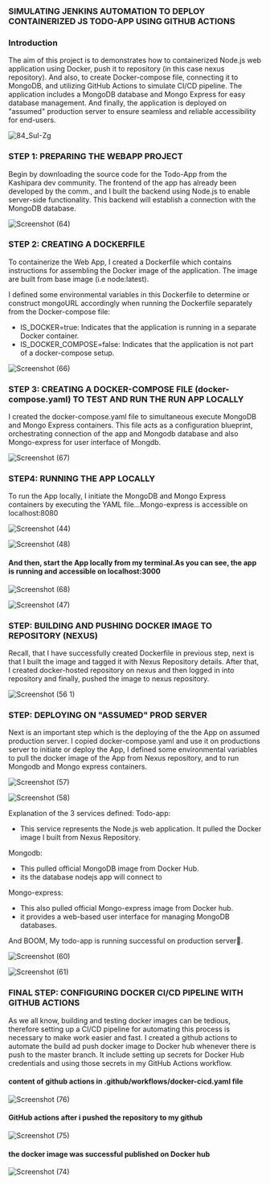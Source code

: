 ### SIMULATING JENKINS AUTOMATION TO DEPLOY CONTAINERIZED JS TODO-APP USING GITHUB ACTIONS

### Introduction
The aim of this project is to demonstrates how to containerized Node.js web application using Docker, push it to repository (in this case nexus repository). And also, to create Docker-compose file, connecting it to MongoDB, and utilizing GitHub Actions to simulate CI/CD pipeline. The application includes a MongoDB database and Mongo Express for easy database management. 
And finally, the application is deployed on "assumed" production server to ensure seamless and reliable accessibility for end-users.

![84_SuI-Zg](https://github.com/Amosa7/todo-app-cicd-github-actions/assets/136304747/0bb1ae1c-6be8-4cc1-8a28-008da86859a2)

### STEP 1: PREPARING THE WEBAPP PROJECT
Begin by downloading the source code for the Todo-App from the Kashipara dev community. The frontend of the app has already been developed by the comm., and I built the backend using Node.js to enable server-side functionality. This backend will establish a connection with the MongoDB database.

![Screenshot (64)](https://github.com/Amosa7/todo-app-cicd-github-actions/assets/136304747/a1a404fc-4ae1-4bb5-86d3-c0a028458a6f)

### STEP 2: CREATING A DOCKERFILE
To containerize the Web App, I created a Dockerfile which  contains instructions for assembling the Docker image of the application. The image are built from base image (i.e node:latest).

I defined some environmental variables in this Dockerfile to determine or construct mongoURL accordingly when running the Dockerfile separately from the Docker-compose file:

- IS_DOCKER=true: Indicates that the application is running in a separate Docker container.
- IS_DOCKER_COMPOSE=false: Indicates that the application is not part of a docker-compose setup.

![Screenshot (66)](https://github.com/Amosa7/todo-app-cicd-github-actions/assets/136304747/d4d82c2f-4614-45b7-90fc-8dfbc7599a8b)

### STEP 3: CREATING A DOCKER-COMPOSE FILE (docker-compose.yaml) TO TEST AND RUN THE RUN APP LOCALLY
I created the docker-compose.yaml file to simultaneous execute MongoDB and Mongo Express containers. This file acts as a configuration blueprint, orchestrating connection of the app and Mongodb database and also Mongo-express for user interface of Mongdb.

![Screenshot (67)](https://github.com/Amosa7/todo-app-cicd-github-actions/assets/136304747/862cc4cd-900f-4e01-8f5f-78fd730971ab)

### STEP4: RUNNING THE APP LOCALLY
To run the App locally, I initiate the MongoDB and Mongo Express containers by executing the YAML file...Mongo-express is accessible on localhost:8080

![Screenshot (44)](https://github.com/Amosa7/todo-app-cicd-github-actions/assets/136304747/f428c71c-624c-4c50-b3b5-6cfbdafefbd1)

![Screenshot (48)](https://github.com/Amosa7/todo-app-cicd-github-actions/assets/136304747/95cfd7ae-8125-416b-a186-837ce962c6b4)

#### And then, start the App locally from my terminal.As you can see, the app is running and accessible on localhost:3000

![Screenshot (68)](https://github.com/Amosa7/todo-app-cicd-github-actions/assets/136304747/c62cab11-a989-405b-8908-0a8fef29294b)

![Screenshot (47)](https://github.com/Amosa7/todo-app-cicd-github-actions/assets/136304747/1bdac846-39f0-4078-9e98-f7d18727f3d6)


### STEP: BUILDING AND PUSHING DOCKER IMAGE TO REPOSITORY (NEXUS)

Recall, that I have successfully created Dockerfile in previous step, next is that I built the image and tagged it with Nexus Repository details. After that, I created docker-hosted repository on nexus and then logged in into repository and finally, pushed the image to nexus repository.

![Screenshot (56 1)](https://github.com/Amosa7/todo-app-cicd-github-actions/assets/136304747/ca5d229b-9ae2-41dc-b98a-c151390e0188)

### STEP: DEPLOYING ON "ASSUMED" PROD SERVER

Next is an important step which is the deploying of the the App on assumed production server. I copied docker-compose.yaml and use it on  productions server to initiate or deploy the App, I defined some environmental variables to pull the docker image of the App from Nexus repository, and to run Mongodb and Mongo express containers.

![Screenshot (57)](https://github.com/Amosa7/todo-app-cicd-github-actions/assets/136304747/8d206b91-0cb6-4247-9e9d-602306482d2d)

![Screenshot (58)](https://github.com/Amosa7/todo-app-cicd-github-actions/assets/136304747/320ae58d-b750-4692-9967-f3f76ea246c6)

Explanation of the 3 services defined:
Todo-app:
- This service represents the Node.js web application. It pulled the Docker image I built from Nexus Repository.

Mongodb:
- This pulled official MongoDB image from Docker Hub. 
- its the database nodejs app will connect to

Mongo-express:
- This also pulled official Mongo-express image from Docker hub.
- it provides a web-based user interface for managing MongoDB databases.

And BOOM, My todo-app is running successful on production server🎉.

![Screenshot (60)](https://github.com/Amosa7/todo-app-cicd-github-actions/assets/136304747/a9ffdb7a-8c3c-4296-ba17-41e8f03faa45)

![Screenshot (61)](https://github.com/Amosa7/todo-app-cicd-github-actions/assets/136304747/6962f0d2-44e3-43f3-916d-7df25f5a92cf)

### FINAL STEP: CONFIGURING DOCKER CI/CD PIPELINE WITH GITHUB ACTIONS

As we all know, building and testing docker images can be tedious, therefore setting up a CI/CD pipeline for automating this process is necessary to make work easier and fast. I created a github actions to automate the build ad push docker image to Docker hub whenever there is push to the master branch. It include setting up secrets for Docker Hub credentials and using those secrets in my GitHub Actions workflow.

#### content of github actions in .github/workflows/docker-cicd.yaml file 
![Screenshot (76)](https://github.com/Amosa7/todo-app-cicd-github-actions/assets/136304747/159757aa-4929-4756-b63a-4455953af974)

#### GitHub actions after i pushed the repository to my github
![Screenshot (75)](https://github.com/Amosa7/todo-app-cicd-github-actions/assets/136304747/abfc30ab-2ae0-483f-876c-d76f55250810)

#### the docker image was successful published on Docker hub 
![Screenshot (74)](https://github.com/Amosa7/todo-app-cicd-github-actions/assets/136304747/2d4a4b73-0b6e-4a82-a13f-ce7e56b74716)
